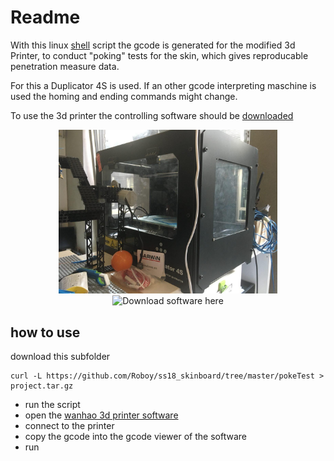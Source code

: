 # Readme
With this linux [shell](gcode_poke_gen.sh) script the gcode is generated for the modified 3d Printer, 
to conduct "poking" tests for the skin, which gives reproducable penetration measure data. 

For this a Duplicator 4S is used. If an other gcode interpreting maschine is used the homing and ending commands might change. 

To use the 3d printer the controlling software should be [downloaded](https://www.usawanhao.com/duplicator-4s-4x-software")


<p align="center">
  <img src="3DPrinter.jpg" width="350" title="Duplicator 4S">
  <img src="https://www.usawanhao.com/duplicator-4s-4x-software" width="350" alt="Download software here">
</p>

## how to use
download this subfolder 
```
curl -L https://github.com/Roboy/ss18_skinboard/tree/master/pokeTest > project.tar.gz
```
- run the script 
- open the [wanhao 3d printer software](https://www.usawanhao.com/duplicator-4s-4x-software")
- connect to the printer
- copy the gcode into the gcode viewer of the software 
- run 
